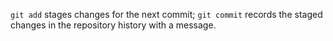 `git add` stages changes for the next commit; `git commit` records the staged changes in the repository history with a message.



